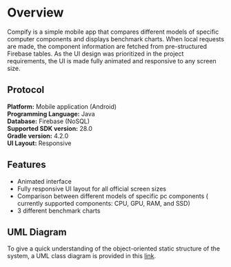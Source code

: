 # Overview
Compify is a simple mobile app that compares different models of specific computer components and displays benchmark charts. When local requests are made, the component information are fetched from pre-structured Firebase tables. As the UI design was prioritized in the project requirements, the UI is made fully animated and responsive to any screen size.
## Protocol
**Platform:** Mobile application (Android)  
**Programming Language:** Java  
**Database:** Firebase (NoSQL)  
**Supported SDK version:** 28.0  
**Gradle version:** 4.2.0  
**UI Layout:** Responsive
## Features
- Animated interface
- Fully responsive UI layout for all official screen sizes
- Comparison between different models of specific pc components ( currently supported components: CPU, GPU, RAM, and SSD)
- 3 different benchmark charts
## UML Diagram
To give a quick understanding of the object-oriented static structure of the system, a UML class diagram is provided in this [link](https://drive.google.com/file/d/1y8monQ6gOA678r6MlEvs6Xork-O06WAL/view?usp=share_link).
